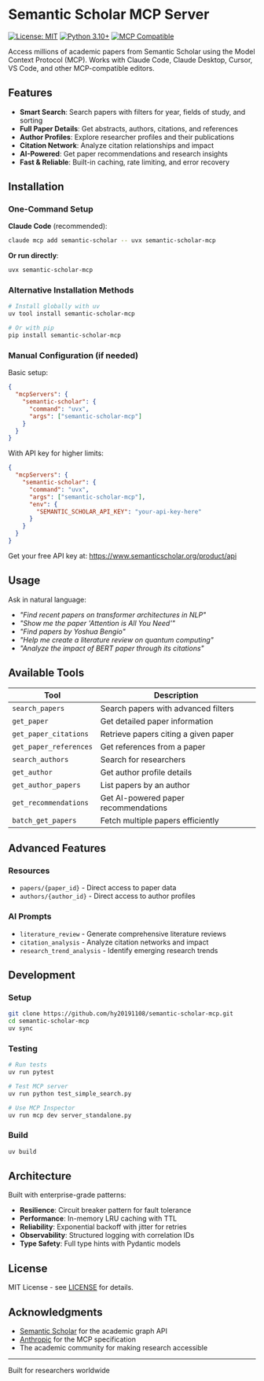 # Semantic Scholar MCP Server

[![License: MIT](https://img.shields.io/badge/License-MIT-yellow.svg)](https://opensource.org/licenses/MIT)
[![Python 3.10+](https://img.shields.io/badge/python-3.10+-blue.svg)](https://www.python.org/downloads/)
[![MCP Compatible](https://img.shields.io/badge/MCP-Compatible-green.svg)](https://modelcontextprotocol.io/)

Access millions of academic papers from Semantic Scholar using the Model Context Protocol (MCP). Works with Claude Code, Claude Desktop, Cursor, VS Code, and other MCP-compatible editors.

## Features

- **Smart Search**: Search papers with filters for year, fields of study, and sorting
- **Full Paper Details**: Get abstracts, authors, citations, and references
- **Author Profiles**: Explore researcher profiles and their publications
- **Citation Network**: Analyze citation relationships and impact
- **AI-Powered**: Get paper recommendations and research insights
- **Fast & Reliable**: Built-in caching, rate limiting, and error recovery

## Installation

### One-Command Setup

**Claude Code** (recommended):
```bash
claude mcp add semantic-scholar -- uvx semantic-scholar-mcp
```

**Or run directly**:
```bash
uvx semantic-scholar-mcp
```

### Alternative Installation Methods

```bash
# Install globally with uv
uv tool install semantic-scholar-mcp

# Or with pip  
pip install semantic-scholar-mcp
```

### Manual Configuration (if needed)

Basic setup:
```json
{
  "mcpServers": {
    "semantic-scholar": {
      "command": "uvx",
      "args": ["semantic-scholar-mcp"]
    }
  }
}
```

With API key for higher limits:
```json
{
  "mcpServers": {
    "semantic-scholar": {
      "command": "uvx",
      "args": ["semantic-scholar-mcp"],
      "env": {
        "SEMANTIC_SCHOLAR_API_KEY": "your-api-key-here"
      }
    }
  }
}
```

Get your free API key at: https://www.semanticscholar.org/product/api

## Usage

Ask in natural language:
- *"Find recent papers on transformer architectures in NLP"*
- *"Show me the paper 'Attention is All You Need'"*
- *"Find papers by Yoshua Bengio"*  
- *"Help me create a literature review on quantum computing"*
- *"Analyze the impact of BERT paper through its citations"*

## Available Tools

| Tool                   | Description                          |
| ---------------------- | ------------------------------------ |
| `search_papers`        | Search papers with advanced filters  |
| `get_paper`            | Get detailed paper information       |
| `get_paper_citations`  | Retrieve papers citing a given paper |
| `get_paper_references` | Get references from a paper          |
| `search_authors`       | Search for researchers               |
| `get_author`           | Get author profile details           |
| `get_author_papers`    | List papers by an author             |
| `get_recommendations`  | Get AI-powered paper recommendations |
| `batch_get_papers`     | Fetch multiple papers efficiently    |

## Advanced Features

### Resources
- `papers/{paper_id}` - Direct access to paper data
- `authors/{author_id}` - Direct access to author profiles

### AI Prompts
- `literature_review` - Generate comprehensive literature reviews
- `citation_analysis` - Analyze citation networks and impact
- `research_trend_analysis` - Identify emerging research trends

## Development

### Setup

```bash
git clone https://github.com/hy20191108/semantic-scholar-mcp.git
cd semantic-scholar-mcp
uv sync
```

### Testing

```bash
# Run tests
uv run pytest

# Test MCP server
uv run python test_simple_search.py

# Use MCP Inspector
uv run mcp dev server_standalone.py
```

### Build

```bash
uv build
```

## Architecture

Built with enterprise-grade patterns:
- **Resilience**: Circuit breaker pattern for fault tolerance
- **Performance**: In-memory LRU caching with TTL
- **Reliability**: Exponential backoff with jitter for retries
- **Observability**: Structured logging with correlation IDs
- **Type Safety**: Full type hints with Pydantic models

## License

MIT License - see [LICENSE](LICENSE) for details.

## Acknowledgments

- [Semantic Scholar](https://www.semanticscholar.org/) for the academic graph API
- [Anthropic](https://www.anthropic.com/) for the MCP specification
- The academic community for making research accessible

---

Built for researchers worldwide